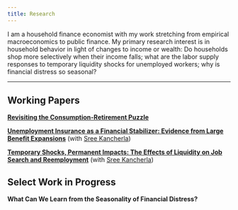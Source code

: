```yaml
---
title: Research
---
```


I am a household finance economist with my work stretching from empirical macroeconomics to public finance. My primary research interest is in household behavior in light of changes to income or wealth: Do households shop more selectively when their income falls; what are the labor supply responses to temporary liquidity shocks for unemployed workers; why is financial distress so seasonal?

---
## Working Papers

**[Revisiting the Consumption-Retirement Puzzle](https://nickflamang.github.io/files/nflamang_jmp.pdf)**

**[Unemployment Insurance as a Financial Stabilizer: Evidence from Large Benefit Expansions](https://nickflamang.github.io/files/UI_Benefit_Expansions_and_Local_Financial_Distress.pdf)** (with [Sree Kancherla](https://sreekancherla.github.io/))

**[Temporary Shocks, Permanent Impacts: The Effects of Liquidity on Job Search and Reemployment](https://nickflamang.github.io/files/Unemployment_Liquidity__Job_Search__and_Reemployment.pdf)** (with [Sree Kancherla](https://sreekancherla.github.io/))

## Select Work in Progress

**What Can We Learn from the Seasonality of Financial Distress?**
